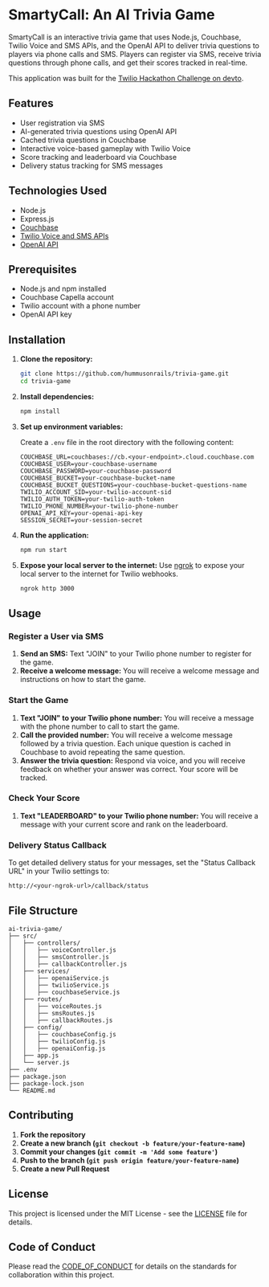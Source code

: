 # SmartyCall: An AI Trivia Game

SmartyCall is an interactive trivia game that uses Node.js, Couchbase, Twilio Voice and SMS APIs, and the OpenAI API to deliver trivia questions to players via phone calls and SMS. Players can register via SMS, receive trivia questions through phone calls, and get their scores tracked in real-time.

This application was built for the [Twilio Hackathon Challenge on devto](https://dev.to/devteam/join-us-for-the-twilio-challenge-5000-in-prizes-4fdi).

## Features

- User registration via SMS
- AI-generated trivia questions using OpenAI API
- Cached trivia questions in Couchbase
- Interactive voice-based gameplay with Twilio Voice
- Score tracking and leaderboard via Couchbase
- Delivery status tracking for SMS messages

## Technologies Used

- Node.js
- Express.js
- [Couchbase](https://cloud.couchbase.com/)
- [Twilio Voice and SMS APIs](https://www.twilio.com/)
- [OpenAI API](https://www.openai.com/)

## Prerequisites

- Node.js and npm installed
- Couchbase Capella account
- Twilio account with a phone number
- OpenAI API key

## Installation

1. **Clone the repository:**
   ```bash
   git clone https://github.com/hummusonrails/trivia-game.git
   cd trivia-game
   ```

2. **Install dependencies:**
   ```bash
   npm install
   ```

3. **Set up environment variables:**

   Create a `.env` file in the root directory with the following content:

   ```env
   COUCHBASE_URL=couchbases://cb.<your-endpoint>.cloud.couchbase.com
   COUCHBASE_USER=your-couchbase-username
   COUCHBASE_PASSWORD=your-couchbase-password
   COUCHBASE_BUCKET=your-couchbase-bucket-name
   COUCHBASE_BUCKET_QUESTIONS=your-couchbase-bucket-questions-name
   TWILIO_ACCOUNT_SID=your-twilio-account-sid
   TWILIO_AUTH_TOKEN=your-twilio-auth-token
   TWILIO_PHONE_NUMBER=your-twilio-phone-number
   OPENAI_API_KEY=your-openai-api-key
   SESSION_SECRET=your-session-secret
   ```

4. **Run the application:**
   ```bash
   npm run start
   ```

5. **Expose your local server to the internet:**
   Use [ngrok](https://ngrok.com/) to expose your local server to the internet for Twilio webhooks.
   ```bash
   ngrok http 3000
   ```

## Usage

### Register a User via SMS

1. **Send an SMS:**
   Text "JOIN" to your Twilio phone number to register for the game.
2. **Receive a welcome message:**
   You will receive a welcome message and instructions on how to start the game.

### Start the Game

1. **Text "JOIN" to your Twilio phone number:**
   You will receive a message with the phone number to call to start the game.
2. **Call the provided number:**
   You will receive a welcome message followed by a trivia question. Each unique question is cached in Couchbase to avoid repeating the same question.
3. **Answer the trivia question:**
   Respond via voice, and you will receive feedback on whether your answer was correct. Your score will be tracked.

### Check Your Score

1. **Text "LEADERBOARD" to your Twilio phone number:**
   You will receive a message with your current score and rank on the leaderboard.

### Delivery Status Callback

To get detailed delivery status for your messages, set the "Status Callback URL" in your Twilio settings to:
```
http://<your-ngrok-url>/callback/status
```

## File Structure

```
ai-trivia-game/
├── src/
│   ├── controllers/
│   │   ├── voiceController.js
│   │   ├── smsController.js
│   │   ├── callbackController.js
│   ├── services/
│   │   ├── openaiService.js
│   │   ├── twilioService.js
│   │   ├── couchbaseService.js
│   ├── routes/
│   │   ├── voiceRoutes.js
│   │   ├── smsRoutes.js
│   │   ├── callbackRoutes.js
│   ├── config/
│   │   ├── couchbaseConfig.js
│   │   ├── twilioConfig.js
│   │   ├── openaiConfig.js
│   ├── app.js
│   └── server.js
├── .env
├── package.json
├── package-lock.json
└── README.md
```

## Contributing

1. **Fork the repository**
2. **Create a new branch (`git checkout -b feature/your-feature-name`)**
3. **Commit your changes (`git commit -m 'Add some feature'`)**
4. **Push to the branch (`git push origin feature/your-feature-name`)**
5. **Create a new Pull Request**

## License

This project is licensed under the MIT License - see the [LICENSE](LICENSE) file for details.

## Code of Conduct

Please read the [CODE_OF_CONDUCT](CODE_OF_CONDUCT.md) for details on the standards for collaboration within this project.